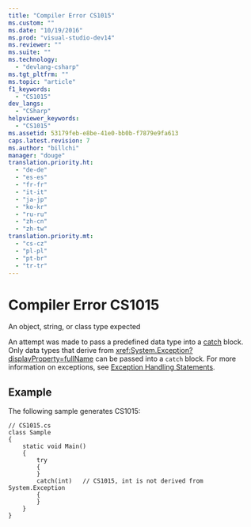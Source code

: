 ```yaml
---
title: "Compiler Error CS1015"
ms.custom: ""
ms.date: "10/19/2016"
ms.prod: "visual-studio-dev14"
ms.reviewer: ""
ms.suite: ""
ms.technology: 
  - "devlang-csharp"
ms.tgt_pltfrm: ""
ms.topic: "article"
f1_keywords: 
  - "CS1015"
dev_langs: 
  - "CSharp"
helpviewer_keywords: 
  - "CS1015"
ms.assetid: 53179feb-e8be-41e0-bb0b-f7879e9fa613
caps.latest.revision: 7
ms.author: "billchi"
manager: "douge"
translation.priority.ht: 
  - "de-de"
  - "es-es"
  - "fr-fr"
  - "it-it"
  - "ja-jp"
  - "ko-kr"
  - "ru-ru"
  - "zh-cn"
  - "zh-tw"
translation.priority.mt: 
  - "cs-cz"
  - "pl-pl"
  - "pt-br"
  - "tr-tr"
---
```

# Compiler Error CS1015
An object, string, or class type expected  
  
 An attempt was made to pass a predefined data type into a [catch](../Topic/try-catch%20\(C%23%20Reference\).md) block. Only data types that derive from <xref:System.Exception?displayProperty=fullName> can be passed into a `catch` block. For more information on exceptions, see [Exception Handling Statements](../Topic/Exception%20Handling%20Statements%20\(C%23%20Reference\).md).  
  
## Example  
 The following sample generates CS1015:  
  
```  
// CS1015.cs  
class Sample  
{  
    static void Main()  
    {  
        try   
        {  
        }  
        catch(int)   // CS1015, int is not derived from System.Exception  
        {  
        }  
    }  
}  
```